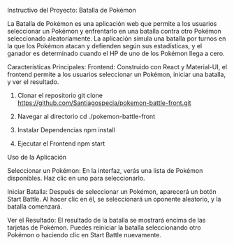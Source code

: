 Instructivo del Proyecto: Batalla de Pokémon

La Batalla de Pokémon es una aplicación web que permite a los usuarios seleccionar un Pokémon y enfrentarlo en una batalla contra otro Pokémon seleccionado aleatoriamente. La aplicación simula una batalla por turnos en la que los Pokémon atacan y defienden según sus estadísticas, y el ganador es determinado cuando el HP de uno de los Pokémon llega a cero.

Características Principales:
Frontend: Construido con React y Material-UI, el frontend permite a los usuarios seleccionar un Pokémon, iniciar una batalla, y ver el resultado.

1. Clonar el repositorio 
    git clone https://github.com/Santiagospecia/pokemon-battle-front.git

2. Navegar al directorio
    cd ./pokemon-battle-front
    
3. Instalar Dependencias
    npm install

4. Ejecutar el Frontend
    npm start


Uso de la Aplicación

Seleccionar un Pokémon:
En la interfaz, verás una lista de Pokémon disponibles. Haz clic en uno para seleccionarlo.

Iniciar Batalla:
Después de seleccionar un Pokémon, aparecerá un botón Start Battle. Al hacer clic en él, se seleccionará un oponente aleatorio, y la batalla comenzará.

Ver el Resultado:
El resultado de la batalla se mostrará encima de las tarjetas de Pokémon. Puedes reiniciar la batalla seleccionando otro Pokémon o haciendo clic en Start Battle nuevamente.
